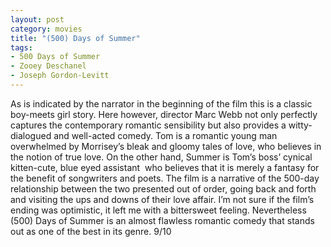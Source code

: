 ```yaml
---
layout: post
category: movies
title: "(500) Days of Summer"
tags:
- 500 Days of Summer
- Zooey Deschanel
- Joseph Gordon-Levitt
---
```


As is indicated by the narrator in the beginning of the film this is a classic boy-meets girl story. Here however, director Marc Webb not only perfectly captures the contemporary romantic sensibility but also provides a witty-dialogued and well-acted comedy. Tom is a romantic young man overwhelmed by Morrisey’s bleak and gloomy tales of love, who believes in the notion of true love. On the other hand, Summer is Tom’s boss’ cynical kitten-cute, blue eyed assistant  who believes that it is merely a fantasy for the benefit of songwriters and poets. The film is a narrative of the 500-day relationship between the two presented out of order, going back and forth and visiting the ups and downs of their love affair. I’m not sure if the film’s ending was optimistic, it left me with a bittersweet feeling. Nevertheless (500) Days of Summer is an almost flawless romantic comedy that stands out as one of the best in its genre. 9/10
